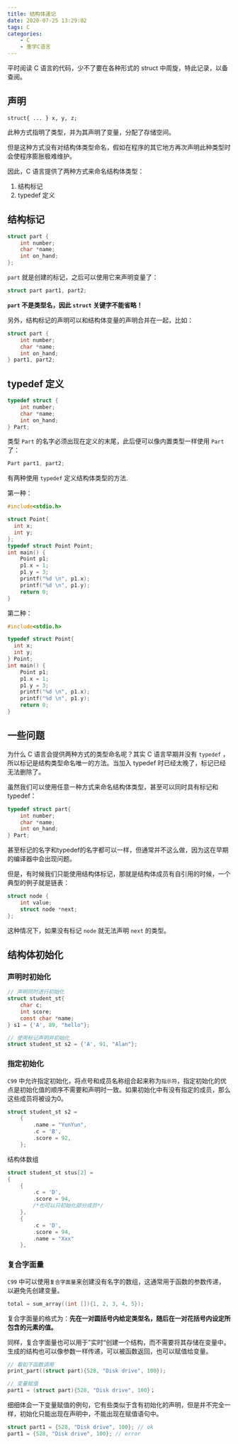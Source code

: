 ```yaml
---
title: 结构体速记
date: 2020-07-25 13:29:02
tags: C
categories: 
    - C
    - 重学C语言
---
```


平时阅读 C 语言的代码，少不了要在各种形式的 struct 中周旋，特此记录，以备查阅。

## 声明

`struct{ ... } x, y, z;`

此种方式指明了类型，并为其声明了变量，分配了存储空间。

但是这种方式没有对结构体类型命名，假如在程序的其它地方再次声明此种类型时会使程序膨胀极难维护。

因此，C 语言提供了两种方式来命名结构体类型：

1. 结构标记
2. typedef 定义

## 结构标记

```c
struct part {
    int number;
    char *name;
    int on_hand;
};
```

`part` 就是创建的标记，之后可以使用它来声明变量了：

```c
struct part part1, part2;
```

**`part` 不是类型名，因此 `struct` 关键字不能省略！**

另外，结构标记的声明可以和结构体变量的声明合并在一起，比如：

```c
struct part {
    int number;
    char *name;
    int on_hand;    
} part1, part2;
```

## typedef 定义

```c
typedef struct {
    int number;
    char *name;
    int on_hand;
} Part;
```

类型 `Part` 的名字必须出现在定义的末尾，此后便可以像内置类型一样使用 `Part` 了：

```c
Part part1, part2;
```

有两种使用 `typedef` 定义结构体类型的方法.

第一种：

```c
#include<stdio.h>

struct Point{
  int x;
  int y;
};
typedef struct Point Point;
int main() {
    Point p1;
    p1.x = 1;
    p1.y = 3;
    printf("%d \n", p1.x);
    printf("%d \n", p1.y);
    return 0;
}
```

第二种：

```c
#include<stdio.h>

typedef struct Point{
  int x;
  int y;
} Point;
int main() {
    Point p1;
    p1.x = 1;
    p1.y = 3;
    printf("%d \n", p1.x);
    printf("%d \n", p1.y);
    return 0;
}
```

## 一些问题

为什么 C 语言会提供两种方式的类型命名呢？其实 C 语言早期并没有 `typedef` ，所以标记是结构类型命名唯一的方法。当加入 typedef 时已经太晚了，标记已经无法删除了。

虽然我们可以使用任意一种方式来命名结构体类型，甚至可以同时具有标记和typedef：

```c
typedef struct part{
    int number;
    char *name;
    int on_hand;
} Part;
```

甚至标记的名字和typedef的名字都可以一样，但通常并不这么做，因为这在早期的编译器中会出现问题。

但是，有时候我们只能使用结构体标记，那就是结构体成员有自引用的时候，一个典型的例子就是链表：

```c
struct node {
    int value;
    struct node *next;
};
```

这种情况下，如果没有标记 `node` 就无法声明 `next` 的类型。

## 结构体初始化

### 声明时初始化

```c
// 声明同时进行初始化
struct student_st{
    char c;
    int score;
    const char *name;
} s1 = {'A', 89, "hello"};

// 使用标记声明并初始化
struct student_st s2 = {'A', 91, "Alan"};
```

### 指定初始化

`C99` 中允许指定初始化，将点号和成员名称组合起来称为`指示符`，指定初始化的优点是初始化值的顺序不需要和声明时一致。如果初始化中有没有指定的成员，那么这些成员将被设为0。

```c
struct student_st s2 =
    {
        .name = "YunYun",
        .c = 'B',
        .score = 92,
    };
```

结构体数组

```c
struct student_st stus[2] =
{
    {
        .c = 'D',
        .score = 94,
        /*也可以只初始化部分成员*/
    },
    {
        .c = 'D',
        .score = 94,
        .name = "Xxx"
    },
```

### 复合字面量

`C99` 中可以使用`复合字面量`来创建没有名字的数组，这通常用于函数的参数传递，以避免先创建变量。

```c
total = sum_array((int []){1, 2, 3, 4, 5});
```

复合字面量的格式为：**先在一对圆括号内给定类型名，随后在一对花括号内设定所包含的元素的值。**

同样，复合字面量也可以用于”实时“创建一个结构，而不需要将其存储在变量中。生成的结构也可以像参数一样传递，可以被函数返回，也可以赋值给变量。

```c
// 看如下函数调用
print_part((struct part){528, "Disk drive", 100});

// 变量赋值
part1 = (struct part){528, "Disk drive", 100}；
```

细细体会一下变量赋值的例句，它有些类似于含有初始化的声明，但是并不完全一样，初始化只能出现在声明中，不能出现在赋值语句中。

```c
struct part1 = {528, "Disk drive", 100}; // ok
part1 = {528, "Disk drive", 100}; // error
```
